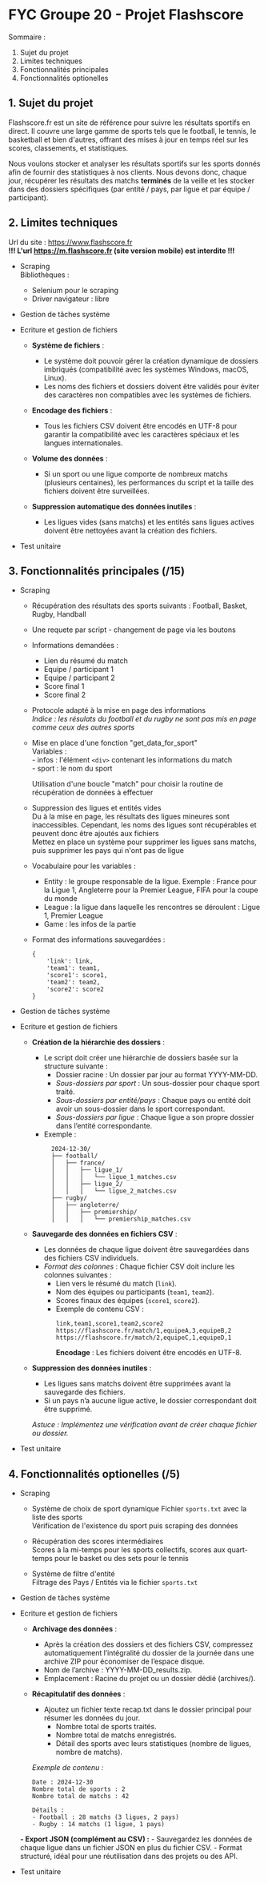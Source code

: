 # FYC Groupe 20 - Projet Flashscore

Sommaire : 

1. Sujet du projet
2. Limites techniques
3. Fonctionnalités principales
4. Fonctionnalités optionelles

## 1. Sujet du projet
Flashscore.fr est un site de référence pour suivre les résultats sportifs en direct. Il couvre une large gamme de sports tels que le football, le tennis, le basketball et bien d'autres, offrant des mises à jour en temps réel sur les scores, classements, et statistiques. 

Nous voulons stocker et analyser les résultats sportifs sur les sports donnés afin de fournir des statistiques à nos clients. Nous devons donc, chaque jour, récupérer les résultats des matchs **terminés** de la veille et les stocker dans des dossiers spécifiques (par entité / pays, par ligue et par équipe / participant).

## 2. Limites techniques
Url du site : https://www.flashscore.fr  
**!!! L'url https://m.flashscore.fr (site version mobile) est interdite !!!**

- Scraping  
    Bibliothèques : 
    - Selenium pour le scraping
    - Driver navigateur : libre

- Gestion de tâches système   
    

- Ecriture et gestion de fichiers   
    - **Système de fichiers** :
        - Le système doit pouvoir gérer la création dynamique de dossiers imbriqués (compatibilité avec les systèmes Windows, macOS, Linux).
        - Les noms des fichiers et dossiers doivent être validés pour éviter des caractères non compatibles avec les systèmes de fichiers.
          
    - **Encodage des fichiers** :
        - Tous les fichiers CSV doivent être encodés en UTF-8 pour garantir la compatibilité avec les caractères spéciaux et les langues internationales.
  
    - **Volume des données** :
        - Si un sport ou une ligue comporte de nombreux matchs (plusieurs centaines), les performances du script et la taille des fichiers doivent être surveillées.
          
    - **Suppression automatique des données inutiles** :
        - Les ligues vides (sans matchs) et les entités sans ligues actives doivent être nettoyées avant la création des fichiers.


- Test unitaire   
    

## 3. Fonctionnalités principales (/15)
- Scraping  
    - Récupération des résultats des sports suivants : Football, Basket, Rugby, Handball
    - Une requete par script - changement de page via les boutons
    - Informations demandées : 
        - Lien du résumé du match
        - Equipe / participant 1
        - Equipe / participant 2
        - Score final 1 
        - Score final 2   
    - Protocole adapté à la mise en page des informations  
    _Indice : les résulats du football et du rugby ne sont pas mis en page comme ceux des autres sports_  
    - Mise en place d'une fonction "get_data_for_sport"  
        Variables :  
            - infos : l'élément `<div>` contenant les informations du match  
            - sport : le nom du sport  

        Utilisation d'une boucle "match" pour choisir la routine de récupération de données à effectuer  
    - Suppression des ligues et entités vides  
        Du à la mise en page, les résultats des ligues mineures sont inaccessibles. Cependant, les noms des ligues sont récupérables et peuvent donc être ajoutés aux fichiers  
        Mettez en place un système pour supprimer les ligues sans matchs, puis supprimer les pays qui n'ont pas de ligue 
    - Vocabulaire pour les variables : 
        - Entity : le groupe responsable de la ligue. Exemple : France pour la Ligue 1, Angleterre pour la Premier League, FIFA pour la coupe du monde
        - League : la ligue dans laquelle les rencontres se déroulent : Ligue 1, Premier League
        - Game : les infos de la partie
    - Format des informations sauvegardées : 
        ```
        {
            'link': link,
            'team1': team1,
            'score1': score1,
            'team2': team2,
            'score2': score2
        }
        ```

- Gestion de tâches système   
    

- Ecriture et gestion de fichiers   
    - **Création de la hiérarchie des dossiers** :
        - Le script doit créer une hiérarchie de dossiers basée sur la structure suivante :
            - Dossier racine : Un dossier par jour au format YYYY-MM-DD.
            - *Sous-dossiers par sport* : Un sous-dossier pour chaque sport traité.
            - *Sous-dossiers par entité/pays* : Chaque pays ou entité doit avoir un sous-dossier dans le sport correspondant.
            - *Sous-dossiers par ligue* : Chaque ligue a son propre dossier dans l’entité correspondante.
        - Exemple :
            ```
              2024-12-30/
              ├── football/
              │   ├── france/
              │   │   ├── ligue_1/
              │   │   │   └── ligue_1_matches.csv
              │   │   ├── ligue_2/
              │   │   │   └── ligue_2_matches.csv
              ├── rugby/
              │   ├── angleterre/
              │   │   ├── premiership/
              │   │   │   └── premiership_matches.csv
            ```


    - **Sauvegarde des données en fichiers CSV** :
        - Les données de chaque ligue doivent être sauvegardées dans des fichiers CSV individuels.
        - *Format des colonnes* : Chaque fichier CSV doit inclure les colonnes suivantes :
            - Lien vers le résumé du match (`link`).
            - Nom des équipes ou participants (`team1`, `team2`).
            - Scores finaux des équipes (`score1`, `score2`).
            - Exemple de contenu CSV :
                ```
                link,team1,score1,team2,score2
                https://flashscore.fr/match/1,equipeA,3,equipeB,2
                https://flashscore.fr/match/2,equipeC,1,equipeD,1
                ```
                **Encodage** : Les fichiers doivent être encodés en UTF-8.

    - **Suppression des données inutiles** :
        - Les ligues sans matchs doivent être supprimées avant la sauvegarde des fichiers.
        - Si un pays n’a aucune ligue active, le dossier correspondant doit être supprimé.

        *Astuce : Implémentez une vérification avant de créer chaque fichier ou dossier.*
    
- Test unitaire   
    

## 4. Fonctionnalités optionelles (/5)
- Scraping  
    - Système de choix de sport dynamique
        Fichier `sports.txt` avec la liste des sports  
        Vérification de l'existence du sport puis scraping des données
    
    - Récupération des scores intermédiaires  
        Scores à la mi-temps pour les sports collectifs, scores aux quart-temps pour le basket ou des sets pour le tennis

    - Système de filtre d'entité  
        Filtrage des Pays / Entités via le fichier `sports.txt`

- Gestion de tâches système   
    

- Ecriture et gestion de fichiers   
    - **Archivage des données** :
        - Après la création des dossiers et des fichiers CSV, compressez automatiquement l’intégralité du dossier de la journée dans une archive ZIP pour économiser de l’espace disque.
        - Nom de l’archive : YYYY-MM-DD_results.zip.
        - Emplacement : Racine du projet ou un dossier dédié (archives/).

    - **Récapitulatif des données** :
        - Ajoutez un fichier texte recap.txt dans le dossier principal pour résumer les données du jour.
            - Nombre total de sports traités.
            - Nombre total de matchs enregistrés.
            - Détail des sports avec leurs statistiques (nombre de ligues, nombre de matchs).

        *Exemple de contenu :*
        ```
        Date : 2024-12-30
        Nombre total de sports : 2
        Nombre total de matchs : 42

        Détails :
        - Football : 28 matchs (3 ligues, 2 pays)
        - Rugby : 14 matchs (1 ligue, 1 pays)
        ```

    **- Export JSON (complément au CSV) :**
        - Sauvegardez les données de chaque ligue dans un fichier JSON en plus du fichier CSV.
        - Format structuré, idéal pour une réutilisation dans des projets ou des API.

- Test unitaire   
    
